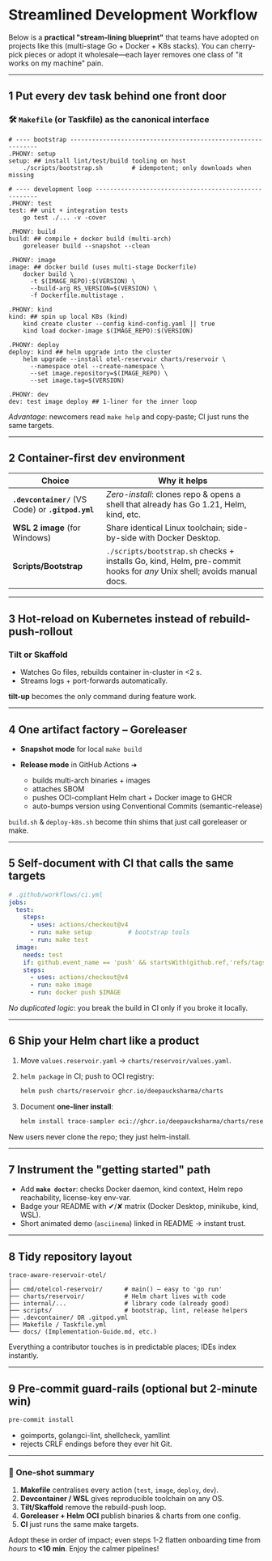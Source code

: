 # Streamlined Development Workflow

Below is a **practical "stream-lining blueprint"** that teams have adopted on projects like this (multi-stage Go + Docker + K8s stacks). You can cherry-pick pieces or adopt it wholesale—each layer removes one class of "it works on my machine" pain.

---

## 1  Put every dev task behind **one front door**

### 🛠 `Makefile` (or Taskfile) as the canonical interface

```make
# ---- bootstrap -------------------------------------------------------------
.PHONY: setup
setup: ## install lint/test/build tooling on host
	./scripts/bootstrap.sh        # idempotent; only downloads when missing

# ---- development loop ------------------------------------------------------
.PHONY: test
test: ## unit + integration tests
	go test ./... -v -cover

.PHONY: build
build: ## compile + docker build (multi-arch)
	goreleaser build --snapshot --clean

.PHONY: image
image: ## docker build (uses multi-stage Dockerfile)
	docker build \
	  -t $(IMAGE_REPO):$(VERSION) \
	  --build-arg RS_VERSION=$(VERSION) \
	  -f Dockerfile.multistage .

.PHONY: kind
kind: ## spin up local K8s (kind)
	kind create cluster --config kind-config.yaml || true
	kind load docker-image $(IMAGE_REPO):$(VERSION)

.PHONY: deploy
deploy: kind ## helm upgrade into the cluster
	helm upgrade --install otel-reservoir charts/reservoir \
	  --namespace otel --create-namespace \
	  --set image.repository=$(IMAGE_REPO) \
	  --set image.tag=$(VERSION)

.PHONY: dev
dev: test image deploy ## 1-liner for the inner loop
```

*Advantage*: newcomers read `make help` and copy-paste; CI just runs the same targets.

---

## 2  Container-first **dev environment**

| Choice                                              | Why it helps                                                                                                          |
| --------------------------------------------------- | --------------------------------------------------------------------------------------------------------------------- |
| **`.devcontainer/`** (VS Code) or **`.gitpod.yml`** | *Zero-install*: clones repo & opens a shell that already has Go 1.21, Helm, kind, etc.                                |
| **WSL 2 image** (for Windows)                       | Share identical Linux toolchain; side-by-side with Docker Desktop.                                                    |
| **Scripts/Bootstrap**                               | `./scripts/bootstrap.sh` checks + installs Go, kind, Helm, pre-commit hooks for *any* Unix shell; avoids manual docs. |

---

## 3  Hot-reload on Kubernetes instead of rebuild-push-rollout

### Tilt or Skaffold

* Watches Go files, rebuilds container in-cluster in <2 s.
* Streams logs + port-forwards automatically.

**tilt-up** becomes the only command during feature work.

---

## 4  One **artifact factory** – Goreleaser

* **Snapshot mode** for local `make build`
* **Release mode** in GitHub Actions ➜

  * builds multi-arch binaries + images
  * attaches SBOM
  * pushes OCI-compliant Helm chart + Docker image to GHCR
  * auto-bumps version using Conventional Commits (semantic-release)

`build.sh` & `deploy-k8s.sh` become thin shims that just call goreleaser or make.

---

## 5  Self-document with **CI that calls the same targets**

```yaml
# .github/workflows/ci.yml
jobs:
  test:
    steps:
      - uses: actions/checkout@v4
      - run: make setup          # bootstrap tools
      - run: make test
  image:
    needs: test
    if: github.event_name == 'push' && startsWith(github.ref,'refs/tags/')
    steps:
      - uses: actions/checkout@v4
      - run: make image
      - run: docker push $IMAGE
```

*No duplicated logic*: you break the build in CI only if you broke it locally.

---

## 6  Ship your Helm chart like a product

1. Move `values.reservoir.yaml` → `charts/reservoir/values.yaml`.
2. `helm package` in CI; push to OCI registry:

   ```bash
   helm push charts/reservoir ghcr.io/deepaucksharma/charts
   ```
3. Document **one-liner install**:

   ```bash
   helm install trace-sampler oci://ghcr.io/deepaucksharma/charts/reservoir --version 0.2.3
   ```

New users never clone the repo; they just helm-install.

---

## 7  Instrument the "getting started" path

* Add **`make doctor`**: checks Docker daemon, kind context, Helm repo reachability, license-key env-var.
* Badge your README with ✔︎/✘ matrix (Docker Desktop, minikube, kind, WSL).
* Short animated demo (`asciinema`) linked in README → instant trust.

---

## 8  Tidy repository layout

```
trace-aware-reservoir-otel/
│
├── cmd/otelcol-reservoir/      # main() – easy to 'go run'
├── charts/reservoir/           # Helm chart lives with code
├── internal/...                # library code (already good)
├── scripts/                    # bootstrap, lint, release helpers
├── .devcontainer/ OR .gitpod.yml
├── Makefile / Taskfile.yml
└── docs/ (Implementation-Guide.md, etc.)
```

Everything a contributor touches is in predictable places; IDEs index instantly.

---

## 9  Pre-commit guard-rails (optional but 2-minute win)

```bash
pre-commit install
```

* goimports, golangci-lint, shellcheck, yamllint
* rejects CRLF endings before they ever hit Git.

---

### 🎯  One-shot summary

1. **Makefile** centralises every action (`test`, `image`, `deploy`, `dev`).
2. **Devcontainer / WSL** gives reproducible toolchain on any OS.
3. **Tilt/Skaffold** remove the rebuild-push loop.
4. **Goreleaser + Helm OCI** publish binaries & charts from one config.
5. **CI** just runs the same make targets.

Adopt these in order of impact; even steps 1-2 flatten onboarding time from *hours* to **<10 min**. Enjoy the calmer pipelines!
